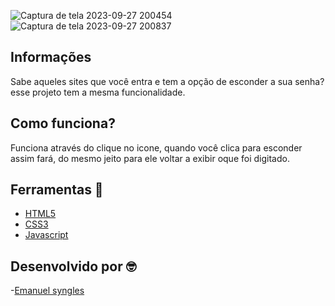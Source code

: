 ![Captura de tela 2023-09-27 200454](https://github.com/Emanuelsyngles/Esconder-Senha/assets/122393755/8387b011-a4b1-49f1-9c69-093b15af122c)
![Captura de tela 2023-09-27 200837](https://github.com/Emanuelsyngles/Esconder-Senha/assets/122393755/37e85805-3b60-4270-ba9b-9f59f4e5890e)



 ## Informações
 Sabe aqueles sites que você entra e tem a opção de esconder a sua senha? esse projeto tem a mesma funcionalidade.

 ## Como funciona?
 Funciona através do clique no icone, quando você clica para esconder assim fará, do mesmo jeito para ele voltar a exibir oque foi digitado.
 
 ## Ferramentas 🔧
 - [HTML5](https://html.com/)
 - [CSS3](https://developer.mozilla.org/pt-BR/docs/Web/CSS)
- [Javascript](https://www.javascript.com/)
 
## Desenvolvido por 🤓

 -[Emanuel syngles](https://www.linkedin.com/in/emanuel-syngles-464985248/)
